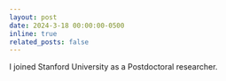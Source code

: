 ```yaml
---
layout: post
date: 2024-3-18 00:00:00-0500
inline: true
related_posts: false
---
```


I joined Stanford University as a Postdoctoral researcher.
